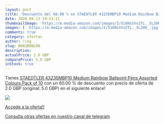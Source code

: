 ```yaml
---
layout: post
title: 'Descuento del 60.00 % en STAEDTLER 43235MBP10 Medium Rainbow Ball'
date: 2020-04-13 19:53:11
thumbnailImage: 'https://m.media-amazon.com/images/I/516NsSVvZfL._SL200_.jpg'
images: [ 'https://m.media-amazon.com/images/I/516NsSVvZfL._SL200_.jpg' ]
comments: true
category: ofertas
author: ring
slug: B002BDNLR8
description:
actualPrice: 2.0 GBP
comparePrice: 5.0 GBP
inStock: true
---
```


Tienes [STAEDTLER 43235MBP10 Medium Rainbow Ballpoint Pens  Assorted Colours  Pack of 10](https://www.amazon.com/dp/B002BDNLR8/?tag=redken08-20) con un 60.00 % de descuento con precio de oferta de 2.0 GBP (original: 5.0 GBP) en el siguiente enlace!

[![](https://m.media-amazon.com/images/I/516NsSVvZfL._SL200_.jpg)](https://www.amazon.com/dp/B002BDNLR8/?tag=redken08-20)

[Accede a la oferta!!](https://www.amazon.com/dp/B002BDNLR8/?tag=redken08-20)

[Consulta otras ofertas en nuestro canal de telegram](https://t.me/s/ofertas25)
